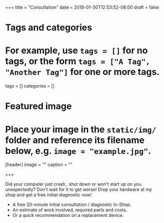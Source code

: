+++
title = "Consultation"
date = 2018-01-30T12:53:52-08:00
draft = false

# Tags and categories
# For example, use `tags = []` for no tags, or the form `tags = ["A Tag", "Another Tag"]` for one or more tags.
tags = []
categories = []

# Featured image
# Place your image in the `static/img/` folder and reference its filename below, e.g. `image = "example.jpg"`.
[header]
image = ""
caption = ""

+++

Did your computer just crash , shut down or won't start up on you unexpectedly? Don't wait for it to get worse! Drop your hardware at my shop and get a free initial diagnostic now!

<!--more-->

<ul>
<li>A free 20-minute initial consultation / diagnostic In-Shop.</li>
<li>An estimate of work involved, required parts and costs.</li>
<li>Or a quick recommendation on a replacement device.</li>
</ul>
